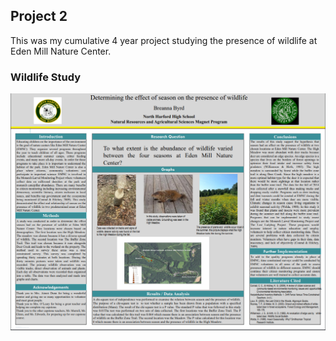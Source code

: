 ## Project 2

This was my cumulative 4 year project studying the presence of wildlife at Eden Mill Nature Center.

### Wildlife Study

<img src="../images/capstone.PNG?raw=true"/>
